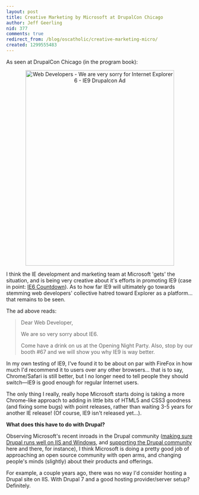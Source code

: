 ```yaml
---
layout: post
title: Creative Marketing by Microsoft at DrupalCon Chicago
author: Jeff Geerling
nid: 377
comments: true
redirect_from: /blog/oscatholic/creative-marketing-micro/
created: 1299555483
---
```

<p style="text-align: left;">As seen at DrupalCon Chicago (in the program book):</p><p style="text-align: center;"><img src="http://www.opensourcecatholic.com/sites/opensourcecatholic.com/files/user-uploads/oscatholic/ie9-microsoft-web-developer-sorry-ad.jpg" alt="Web Developers - We are very sorry for Internet Explorer 6 - IE9 Drupalcon Ad" width="400" height="525" /></p><p>I think the IE development and marketing team at Microsoft 'gets' the situation, and is being very creative about it's efforts in promoting IE9 (case in point: <a href="http://ie6countdown.com/">IE6 Countdown</a>). As to how far IE9 will ultimately go towards stemming web developers' collective hatred toward Explorer as a platform... that remains to be seen.</p><p>The ad above reads:</p><blockquote><p>Dear Web Developer,</p><p>We are so very sorry about IE6.</p><p>Come have a drink on us at the Opening Night Party. Also, stop by our booth #67 and we will show you why IE9 is way better.</p></blockquote><p>In my own testing of IE9, I've found it to be about on par with FireFox in how much I'd recommend it to users over any other browsers... that is to say, Chrome/Safari is still better, but I no longer need to tell people they should switch—IE9 is good enough for regular Internet users.</p><p>The only thing I really, really hope Microsoft starts doing is taking a more Chrome-like approach to adding in little bits of HTML5 and CSS3 goodness (and fixing some bugs) with point releases, rather than waiting 3-5 years for another IE release! (Of course, IE9 isn't released yet...).</p><p><strong>What does this have to do with Drupal?</strong></p><p>Observing Microsoft's recent inroads in the Drupal community (<a href="http://www.microsoft.com/web/drupal">making sure Drupal runs well on IIS and Windows</a>, and <a href="http://acquia.com/blog/microsoft-promoting-drupal">supporting the Drupal community</a> here and there, for instance), I think Microsoft is doing a pretty good job of approaching an open source community with open arms, and changing people's minds (slightly) about their products and offerings.</p><p>For example, a couple years ago, there was no way I'd consider hosting a Drupal site on IIS. With Drupal 7 and a good hosting provider/server setup? Definitely.</p>
